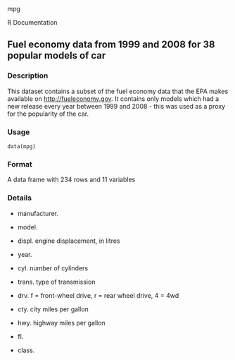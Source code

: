 mpg

R Documentation

## Fuel economy data from 1999 and 2008 for 38 popular models of car

### Description

This dataset contains a subset of the fuel economy data that the EPA makes
available on <http://fueleconomy.gov>. It contains only models which had a new
release every year between 1999 and 2008 - this was used as a proxy for the
popularity of the car.

### Usage

    
    data(mpg)

### Format

A data frame with 234 rows and 11 variables

### Details

  * manufacturer. 

  * model. 

  * displ. engine displacement, in litres 

  * year. 

  * cyl. number of cylinders 

  * trans. type of transmission 

  * drv. f = front-wheel drive, r = rear wheel drive, 4 = 4wd 

  * cty. city miles per gallon 

  * hwy. highway miles per gallon 

  * fl. 

  * class. 

